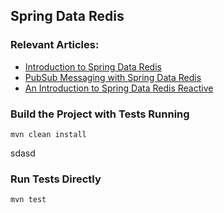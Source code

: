 ## Spring Data Redis

### Relevant Articles:
- [Introduction to Spring Data Redis](https://www.baeldung.com/spring-data-redis-tutorial)
- [PubSub Messaging with Spring Data Redis](https://www.baeldung.com/spring-data-redis-pub-sub)
- [An Introduction to Spring Data Redis Reactive](https://www.baeldung.com/spring-data-redis-reactive)

### Build the Project with Tests Running
```
mvn clean install
```
sdasd
### Run Tests Directly
```
mvn test
```
